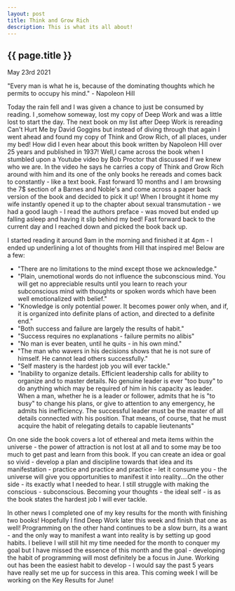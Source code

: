 ```yaml
---
layout: post
title: Think and Grow Rich 
description: This is what its all about!
---
```


{{ page.title }}
----------------

<p class="meta">May 23rd 2021</p>

"Every man is what he is, because of the dominating thoughts which he permits to occupy his mind." - Napoleon Hill

Today the rain fell and I was given a chance to just be consumed by reading. I ,somehow someway, lost my copy of Deep Work and was a little lost to start the day. The next book on my list after Deep Work is rereading Can't Hurt Me by David Goggins but instead of diving through that again I went ahead and found my copy of Think and Grow Rich, of all places, under my bed! How did I even hear about this book written by Napoleon Hill over 25 years and published in 1937! Well,I came across the book when I stumbled upon a Youtube video by Bob Proctor that discussed if we knew who we are. In the video he says he carries a copy of Think and Grow Rich around with him and its one of the only books he rereads and comes back to constantly - like a text book. Fast forward 10 months and I am browsing the 7$ section of a Barnes and Noble's and come across a paper back version of the book and decided to pick it up! When I brought it home my wife instantly opened it up to the chapter about sexual transmutation - we had a good laugh - I read the authors preface - was moved but ended up falling asleep and having it slip behind my bed!  Fast forward back to the current day and I reached down and picked the book back up. 

I started reading it around 9am in the morning and finished it at 4pm - I ended up underlining a lot of thoughts from Hill that inspired me! Below are a few:

* "There are no limitations to the mind except those we acknowledge." 
* "Plain, unemotional words do not influence the subconscious mind. You will get no appreciable results until you learn to reach your subconscious mind with thoughts or spoken words which have been well emotionalized with belief."
* "Knowledge is only potential power. It becomes power only when, and if, it is organized into definite plans of action, and directed to a definite end." 
* "Both success and failure are largely the results of habit."
* "Success requires no explanations - failure permits no alibis"
* "No man is ever beaten, until he quits - in his own mind." 
* "The man who wavers in his decisions shows that he is not sure of himself. He cannot lead others successfully."
* "Self mastery is the hardest job you will ever tackle."
* "Inability to organize details. Efficient leadership calls for ability to organize and to master details. No genuine leader is ever "too busy" to do anything which may be required of him in his capacity as leader. When a man, whether he is a leader or follower, admits that he is "to busy" to change his plans, or give to attention to any emergency, he admits his inefficiency. The successful leader must be the master of all details connected with his position. That means, of course, that he must acquire the habit of relegating details to capable lieutenants" 

On one side the book covers a lot of ethereal and meta items within the universe - the power of attraction is not lost at all and to some may be too much to get past and learn from this book. If you can create an idea or goal so vivid - develop a plan and discipline towards that idea and its manifestation - practice and practice and practice - let it consume you - the universe will give you opportunities to manifest it into reality....On the other side - its exactly what I needed to hear. I still struggle with making the conscious - subconscious. Becoming your thoughts - the ideal self - is as the book states the hardest job I will ever tackle.

In other news I completed one of my key results for the month with finishing two books! Hopefully I find Deep Work later this week and finish that one as well! Programming on the other hand continues to be a slow burn, its a want - and the only way to manifest a want into reality is by setting up good habits. I believe I will still hit my time needed for the month to conquer my goal but I have missed the essence of this month and the goal - developing the habit of programming will most definitely be a focus in June. Working out has been the easiest habit to develop - I would say the past 5 years have really set me up for success in this area.  This coming week I will be working on the Key Results for June! 


